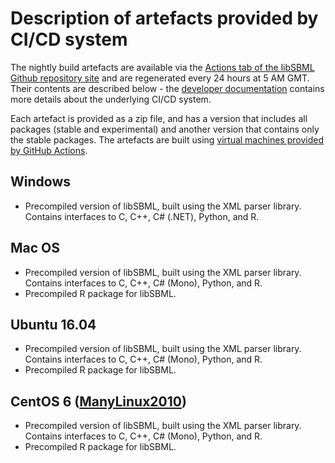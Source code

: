 # Description of artefacts provided by CI/CD system

The nightly build artefacts are available via the [Actions tab of the libSBML Github repository site](https://github.com/sbmlteam/libsbml/actions/workflows/store-artefact.yml) and are regenerated every 24 hours at 5 AM GMT. Their contents are described below - the [developer documentation](https://github.com/sbmlteam/libsbml/blob/development/ci.md) contains more details about the underlying CI/CD system. 

Each artefact is provided as a zip file, and has a version that includes all packages (stable and experimental) and another version that contains only the stable packages. The artefacts are built using [virtual machines provided by GitHub Actions](https://github.com/actions/virtual-environments).

## Windows

- Precompiled version of libSBML, built using the XML parser library. Contains interfaces to C, C++, C# (.NET), Python, and R.


## Mac OS

- Precompiled version of libSBML, built using the XML parser library. Contains interfaces to C, C++, C# (Mono), Python, and R.
- Precompiled R package for libSBML. 

## Ubuntu 16.04

- Precompiled version of libSBML, built using the XML parser library. Contains interfaces to C, C++, C# (Mono), Python, and R.
- Precompiled R package for libSBML. 
  
## CentOS 6 ([ManyLinux2010](quay.io/pypa/manylinux2010_x86_64))

- Precompiled version of libSBML, built using the XML parser library. Contains interfaces to C, C++, C# (Mono), Python, and R.
- Precompiled R package for libSBML. 